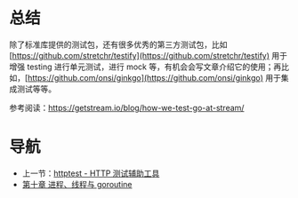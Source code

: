 # 总结 #

除了标准库提供的测试包，还有很多优秀的第三方测试包，比如 [https://github.com/stretchr/testify](https://github.com/stretchr/testify) 用于增强 testing 进行单元测试，进行 mock 等，有机会会写文章介绍它的使用；再比如，[https://github.com/onsi/ginkgo](https://github.com/onsi/ginkgo) 用于集成测试等等。

参考阅读：https://getstream.io/blog/how-we-test-go-at-stream/

# 导航 #

- 上一节：[httptest - HTTP 测试辅助工具](09.6.md)
- [第十章 进程、线程与 goroutine](chapter10/10.0.md)


